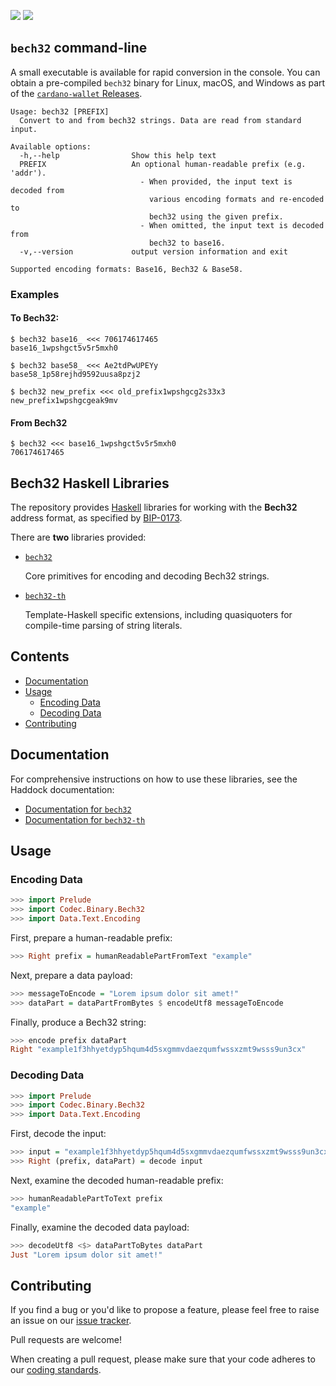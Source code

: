 <a href="https://hackage.haskell.org/package/bech32"><img src="https://img.shields.io/hackage/v/bech32?style=for-the-badge" /></a>
<a href="https://github.com/input-output-hk/bech32/releases"><img src="https://img.shields.io/github/release/input-output-hk/bech32.svg?style=for-the-badge" /></a>

## `bech32` command-line

A small executable is available for rapid conversion in the console. You can obtain a pre-compiled `bech32` binary for Linux, macOS, and Windows as part of the [`cardano-wallet` Releases](https://github.com/input-output-hk/cardano-wallet/releases).

```console
Usage: bech32 [PREFIX]
  Convert to and from bech32 strings. Data are read from standard input.

Available options:
  -h,--help                Show this help text
  PREFIX                   An optional human-readable prefix (e.g. 'addr').
                             - When provided, the input text is decoded from
                               various encoding formats and re-encoded to
                               bech32 using the given prefix.
                             - When omitted, the input text is decoded from
                               bech32 to base16.
  -v,--version             output version information and exit

Supported encoding formats: Base16, Bech32 & Base58.
```

### Examples

#### To Bech32:

```console
$ bech32 base16_ <<< 706174617465
base16_1wpshgct5v5r5mxh0

$ bech32 base58_ <<< Ae2tdPwUPEYy
base58_1p58rejhd9592uusa8pzj2

$ bech32 new_prefix <<< old_prefix1wpshgcg2s33x3
new_prefix1wpshgcgeak9mv
```

#### From Bech32

```console
$ bech32 <<< base16_1wpshgct5v5r5mxh0
706174617465
```

## Bech32 Haskell Libraries

The repository provides [Haskell](https://www.haskell.org/) libraries for
working with the **Bech32** address format, as specified by
[BIP-0173](https://github.com/bitcoin/bips/blob/master/bip-0173.mediawiki).

There are **two** libraries provided:

* [`bech32`](http://hackage.haskell.org/package/bech32)

    Core primitives for encoding and decoding Bech32 strings.

* [`bech32-th`](http://hackage.haskell.org/package/bech32-th)

    Template-Haskell specific extensions, including quasiquoters
    for compile-time parsing of string literals.

## Contents

   * [Documentation](#documentation)
   * [Usage](#usage)
      * [Encoding Data](#encoding-data)
      * [Decoding Data](#decoding-data)
   * [Contributing](#contributing)

## Documentation

For comprehensive instructions on how to use these libraries, see the Haddock documentation:

* [Documentation for `bech32`](https://hackage.haskell.org/package/bech32/docs/Codec-Binary-Bech32.html)
* [Documentation for `bech32-th`](https://hackage.haskell.org/package/bech32-th/docs/Codec-Binary-Bech32-TH.html)

## Usage

### Encoding Data

```hs
>>> import Prelude
>>> import Codec.Binary.Bech32
>>> import Data.Text.Encoding
```

First, prepare a human-readable prefix:
```hs
>>> Right prefix = humanReadablePartFromText "example"
```

Next, prepare a data payload:
```hs
>>> messageToEncode = "Lorem ipsum dolor sit amet!"
>>> dataPart = dataPartFromBytes $ encodeUtf8 messageToEncode
```

Finally, produce a Bech32 string:
```hs
>>> encode prefix dataPart
Right "example1f3hhyetdyp5hqum4d5sxgmmvdaezqumfwssxzmt9wsss9un3cx"
```

### Decoding Data

```hs
>>> import Prelude
>>> import Codec.Binary.Bech32
>>> import Data.Text.Encoding
```

First, decode the input:

```hs
>>> input = "example1f3hhyetdyp5hqum4d5sxgmmvdaezqumfwssxzmt9wsss9un3cx"
>>> Right (prefix, dataPart) = decode input
```

Next, examine the decoded human-readable prefix:

```hs
>>> humanReadablePartToText prefix
"example"
```

Finally, examine the decoded data payload:

```hs
>>> decodeUtf8 <$> dataPartToBytes dataPart
Just "Lorem ipsum dolor sit amet!"
```

## Contributing

If you find a bug or you'd like to propose a feature, please feel free to raise
an issue on our [issue tracker](https://github.com/input-output-hk/bech32/issues).

Pull requests are welcome!

When creating a pull request, please make sure that your code adheres to our
[coding standards](https://github.com/input-output-hk/cardano-wallet/wiki/Coding-Standards).
